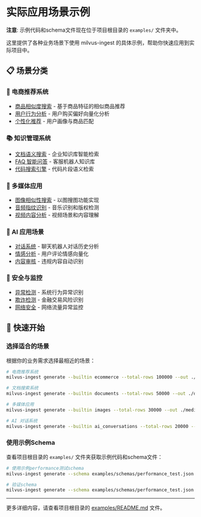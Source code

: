 # 实际应用场景示例

**注意**: 示例代码和schema文件现在位于项目根目录的 `examples/` 文件夹中。

这里提供了各种业务场景下使用 milvus-ingest 的具体示例，帮助你快速应用到实际项目中。

## 📋 场景分类

### 🛒 电商推荐系统
- [商品相似度搜索](ecommerce-similarity.md) - 基于商品特征的相似商品推荐
- [用户行为分析](user-behavior.md) - 用户购买偏好向量化分析
- [个性化推荐](personalized-recommendations.md) - 用户画像与商品匹配

### 📚 知识管理系统
- [文档语义搜索](document-search.md) - 企业知识库智能检索
- [FAQ 智能问答](faq-chatbot.md) - 客服机器人知识库
- [代码搜索引擎](code-search.md) - 代码片段语义检索

### 🎵 多媒体应用
- [图像相似性搜索](image-similarity.md) - 以图搜图功能实现
- [音频指纹识别](audio-fingerprint.md) - 音乐识别和版权检测
- [视频内容分析](video-analysis.md) - 视频场景和内容理解

### 🤖 AI 应用场景
- [对话系统](conversation-ai.md) - 聊天机器人对话历史分析
- [情感分析](sentiment-analysis.md) - 用户评论情感向量化
- [内容审核](content-moderation.md) - 违规内容自动识别

### 🔐 安全与监控
- [异常检测](anomaly-detection.md) - 系统行为异常识别
- [欺诈检测](fraud-detection.md) - 金融交易风险识别
- [网络安全](cybersecurity.md) - 网络流量异常监控

## 🚀 快速开始

### 选择适合的场景

根据你的业务需求选择最相近的场景：

```bash
# 电商推荐系统
milvus-ingest generate --builtin ecommerce --total-rows 100000 --out ./ecommerce_demo

# 文档搜索系统
milvus-ingest generate --builtin documents --total-rows 50000 --out ./docs_demo

# 多媒体应用
milvus-ingest generate --builtin images --total-rows 30000 --out ./media_demo

# AI 对话系统
milvus-ingest generate --builtin ai_conversations --total-rows 20000 --out ./ai_demo
```

### 使用示例Schema

查看项目根目录的 `examples/` 文件夹获取示例代码和schema文件：

```bash
# 使用示例performance测试schema
milvus-ingest generate --schema examples/schemas/performance_test.json --total-rows 1000

# 验证schema
milvus-ingest generate --schema examples/schemas/performance_test.json --validate-only
```

---

更多详细内容，请查看项目根目录的 [examples/README.md](../../examples/README.md) 文件。
